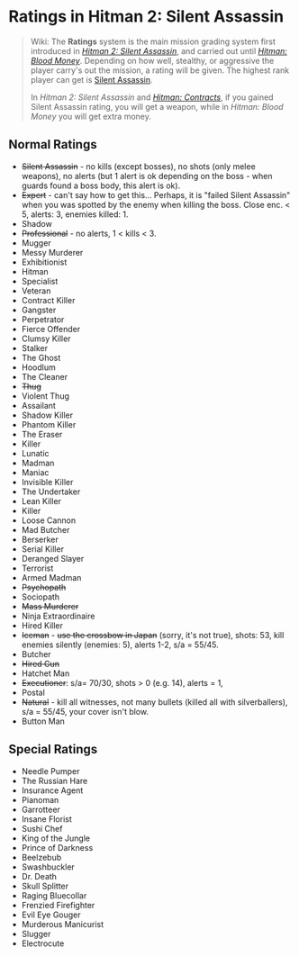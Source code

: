 # Ratings in Hitman 2: Silent Assassin

> Wiki: The **Ratings** system is the main mission grading system first introduced in *[Hitman 2: Silent Assassin](https://hitman.fandom.com/wiki/Hitman_2:_Silent_Assassin)*, and carried out until *[Hitman: Blood Money](https://hitman.fandom.com/wiki/Hitman:_Blood_Money)*. Depending on how well, stealthy, or aggressive the player carry's out the mission, a rating will be given. The highest rank player can get is [Silent Assassin](https://hitman.fandom.com/wiki/Silent_Assassin).
>
> In *Hitman 2: Silent Assassin* and *[Hitman: Contracts](https://hitman.fandom.com/wiki/Hitman:_Contracts)*, if you gained Silent Assassin rating, you will get a weapon, while in *Hitman: Blood Money* you will get extra money.

## Normal Ratings

- ~~Silent Assassin~~ - no kills (except bosses), no shots (only melee weapons), no alerts (but 1 alert is ok depending on the boss - when guards found a boss body, this alert is ok).
- ~~Expert~~ - can't say how to get this... Perhaps, it is "failed Silent Assassin" when you was spotted by the enemy when killing the boss. Close enc. < 5, alerts: 3, enemies killed: 1.
- Shadow
- ~~Professional~~ - no alerts, 1 < kills < 3.
- Mugger
- Messy Murderer
- Exhibitionist
- Hitman
- Specialist
- Veteran
- Contract Killer
- Gangster
- Perpetrator
- Fierce Offender
- Clumsy Killer
- Stalker
- The Ghost
- Hoodlum
- The Cleaner
- ~~Thug~~
- Violent Thug
- Assailant
- Shadow Killer
- Phantom Killer
- The Eraser
- Killer
- Lunatic
- Madman
- Maniac
- Invisible Killer
- The Undertaker
- Lean Killer
- Killer
- Loose Cannon
- Mad Butcher
- Berserker
- Serial Killer
- Deranged Slayer
- Terrorist
- Armed Madman
- ~~Psychopath~~
- Sociopath
- ~~Mass Murderer~~
- Ninja Extraordinaire
- Hired Killer
- ~~Iceman~~ - ~~use the crossbow in Japan~~ (sorry, it's not true), shots: 53, kill enemies silently (enemies: 5), alerts 1-2, s/a = 55/45.
- Butcher
- ~~Hired Gun~~
- Hatchet Man
- ~~Executioner~~: s/a= 70/30, shots > 0 (e.g. 14), alerts = 1,
- Postal
- ~~Natural~~ - kill all witnesses, not many bullets (killed all with silverballers), s/a = 55/45, your cover isn't blow.
- Button Man

## Special Ratings

- Needle Pumper
- The Russian Hare
- Insurance Agent
- Pianoman
- Garrotteer
- Insane Florist
- Sushi Chef
- King of the Jungle
- Prince of Darkness
- Beelzebub
- Swashbuckler
- Dr. Death
- Skull Splitter
- Raging Bluecollar
- Frenzied Firefighter
- Evil Eye Gouger
- Murderous Manicurist
- Slugger
- Electrocute

﻿